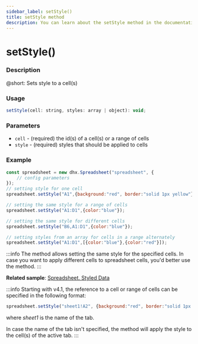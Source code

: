 ```yaml
---
sidebar_label: setStyle()
title: setStyle method
description: You can learn about the setStyle method in the documentation of the DHTMLX JavaScript Spreadsheet library. Browse developer guides and API reference, try out code examples and live demos, and download a free 30-day evaluation version of DHTMLX Spreadsheet.
---
```


# setStyle()

### Description

@short: Sets style to a cell(s)

### Usage

~~~jsx
setStyle(cell: string, styles: array | object): void;
~~~

### Parameters

- `cell` -  (required) the id(s) of a cell(s) or a range of cells
- `style` - (required) styles that should be applied to cells

### Example

~~~jsx {5,8,11,14}
const spreadsheet = new dhx.Spreadsheet("spreadsheet", {
    // config parameters
});
// setting style for one cell
spreadsheet.setStyle("A1",{background:"red", border:"solid 1px yellow"});

// setting the same style for a range of cells
spreadsheet.setStyle("A1:D1",{color:"blue"});

// setting the same style for different cells
spreadsheet.setStyle("B6,A1:D1",{color:"blue"});

// setting styles from an array for cells in a range alternately
spreadsheet.setStyle("A1:D1",[{color:"blue"},{color:"red"}]);
~~~

:::info
The method allows setting the same style for the specified cells. In case you want to apply different cells to spreadsheet cells, you'd better use the [](api/spreadsheet_parse_method.md) method.
:::

**Related sample**: [Spreadsheet. Styled Data](https://snippet.dhtmlx.com/abnh7glb)

:::info
Starting with v4.1, the reference to a cell or range of cells can be specified in the following format:

~~~js
spreadsheet.setStyle("sheet1!A2", {background:"red", border:"solid 1px yellow"}); 
~~~

where *sheet1* is the name of the tab.

In case the name of the tab isn't specified, the method will apply the style to the cell(s) of the active tab.
:::